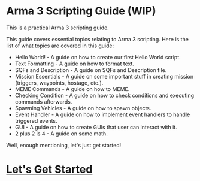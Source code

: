 # Arma 3 Scripting Guide (WIP)

This is a practical Arma 3 scripting guide.

This guide covers essential topics relating to Arma 3 scripting. Here is the list of what topics are covered in this guide:
- Hello World! - A guide on how to create our first Hello World script.
- Text Formatting - A guide on how to format text.
- SQFs and Description - A guide on SQFs and Description file.
- Mission Essentials - A guide on some important stuff in creating mission (triggers, waypoints, hostage, etc.).
- MEME Commands - A guide on how to MEME.
- Checking Condition - A guide on how to check conditions and executing commands afterwards.
- Spawning Vehicles - A guide on how to spawn objects.
- Event Handler - A guide on how to implement event handlers to handle triggered events.
- GUI - A guide on how to create GUIs that user can interact with it.
- 2 plus 2 is 4 - A guide on some math.

Well, enough mentioning, let's just get started!

# [Let's Get Started](https://github.com/OctsvoR/Arma-3-Scripting-Guide/wiki)
